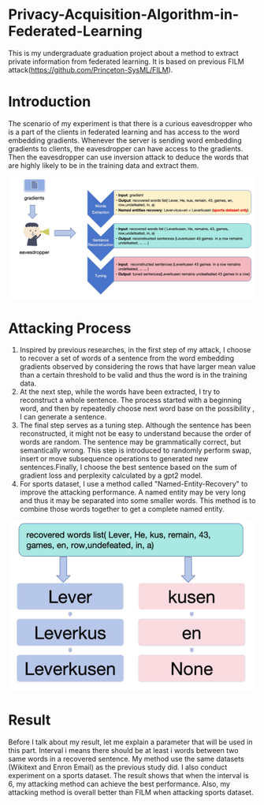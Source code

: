 # Privacy-Acquisition-Algorithm-in-Federated-Learning
This is my undergraduate graduation project about a method to extract private information from federated learning. It is based on previous FILM attack(https://github.com/Princeton-SysML/FILM).

# Introduction
The scenario of my experiment is that there is a curious eavesdropper who is a part of the clients in federated learning and has access to the word embedding gradients. Whenever the server is sending word embedding gradients to clients, the eavesdropper can have access to the gradients. Then the eavesdropper can use inversion attack to deduce the words that are highly likely to be in the training data and extract them.

![Introduction](image/intro.png)

# Attacking Process
1. Inspired by previous researches, in the first step of my attack, I choose to recover a set of words of a sentence from the word embedding gradients observed by considering
the rows that have larger mean value than a certain threshold to be valid and thus the word is in the training data.
2. At the next step, while the words have been extracted, I try to reconstruct a whole sentence. The process started with a beginning word, and then by repeatedly choose next word base on the possibility , I can generate a sentence.
3. The final step serves as a tuning step. Although the sentence has been reconstructed, it might not be easy to understand because the order of words are random. The sentence
may be grammatically correct, but semantically wrong. This step is introduced to randomly perform swap, insert or move subsequence operations to generated new sentences.Finally, I choose the best sentence based on the sum of gradient loss and perplexity calculated by a gpt2 model.
4. For sports dataset, I use a method called "Named-Entity-Recovery" to improve the attacking performance. A named entity may be very long and thus it may be separated into some smaller words. This method is to combine those words together to get a complete named entity.
   
![Sports](image/sports.png)

# Result
Before I talk about my result, let me explain a parameter that will be used in this part. Interval i means there should be at least i words between two same words in a recovered sentence. 
My method use the same datasets (Wikitext and Enron Email) as the previous study did. I also conduct experiment on a sports dataset. The result shows that when the interval is 6, my attacking method can achieve the best performance. Also, my attacking method is overall better than FILM when attacking sports dataset.

